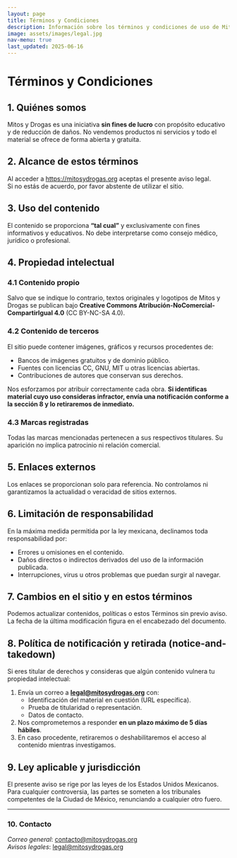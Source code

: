 ```yaml
---
layout: page
title: Términos y Condiciones
description: Información sobre los términos y condiciones de uso de Mitos y Drogas.
image: assets/images/legal.jpg
nav-menu: true
last_updated: 2025-06-16
---
```


# Términos y Condiciones

## 1. Quiénes somos

Mitos y Drogas es una iniciativa **sin fines de lucro** con propósito educativo y de reducción de daños. No vendemos productos ni servicios y todo el material se ofrece de forma abierta y gratuita.

## 2. Alcance de estos términos

Al acceder a <https://mitosydrogas.org> aceptas el presente aviso legal.  
Si no estás de acuerdo, por favor abstente de utilizar el sitio.

## 3. Uso del contenido

El contenido se proporciona **“tal cual”** y exclusivamente con fines informativos y educativos. No debe interpretarse como consejo médico, jurídico o profesional.

## 4. Propiedad intelectual

### 4.1 Contenido propio  
Salvo que se indique lo contrario, textos originales y logotipos de Mitos y Drogas se publican bajo **Creative Commons Atribución-NoComercial-CompartirIgual 4.0** (CC BY-NC-SA 4.0).

### 4.2 Contenido de terceros  
El sitio puede contener imágenes, gráficos y recursos procedentes de:

* Bancos de imágenes gratuitos y de dominio público.  
* Fuentes con licencias CC, GNU, MIT u otras licencias abiertas.  
* Contribuciones de autores que conservan sus derechos.

Nos esforzamos por atribuir correctamente cada obra. **Si identificas material cuyo uso consideras infractor, envía una notificación conforme a la sección 8 y lo retiraremos de inmediato.**

### 4.3 Marcas registradas  
Todas las marcas mencionadas pertenecen a sus respectivos titulares. Su aparición no implica patrocinio ni relación comercial.

## 5. Enlaces externos

Los enlaces se proporcionan solo para referencia. No controlamos ni garantizamos la actualidad o veracidad de sitios externos.

## 6. Limitación de responsabilidad

En la máxima medida permitida por la ley mexicana, declinamos toda responsabilidad por:

* Errores u omisiones en el contenido.  
* Daños directos o indirectos derivados del uso de la información publicada.  
* Interrupciones, virus u otros problemas que puedan surgir al navegar.

## 7. Cambios en el sitio y en estos términos

Podemos actualizar contenidos, políticas o estos Términos sin previo aviso. La fecha de la última modificación figura en el encabezado del documento.

## 8. Política de notificación y retirada (notice-and-takedown)

Si eres titular de derechos y consideras que algún contenido vulnera tu propiedad intelectual:

1. Envía un correo a **legal@mitosydrogas.org** con:  
   * Identificación del material en cuestión (URL específica).  
   * Prueba de titularidad o representación.  
   * Datos de contacto.  
2. Nos comprometemos a responder **en un plazo máximo de 5 días hábiles**.  
3. En caso procedente, retiraremos o deshabilitaremos el acceso al contenido mientras investigamos.

## 9. Ley aplicable y jurisdicción

El presente aviso se rige por las leyes de los Estados Unidos Mexicanos.  
Para cualquier controversia, las partes se someten a los tribunales competentes de la Ciudad de México, renunciando a cualquier otro fuero.

---

### 10. Contacto

*Correo general*: [contacto@mitosydrogas.org](mailto:contacto@mitosydrogas.org)  
*Avisos legales*: [legal@mitosydrogas.org](mailto:legal@mitosydrogas.org)